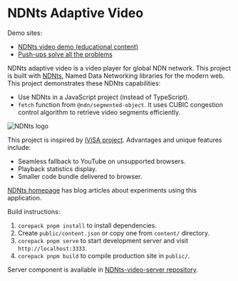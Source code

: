 # NDNts Adaptive Video

Demo sites:

* [NDNts video demo (educational content)](https://ndnts-video.ndn.today/)
* [Push-ups solve all the problems](https://pushups.ndn.today/)

NDNts adaptive video is a video player for global NDN network.
This project is built with [NDNts](https://yoursunny.com/p/NDNts/), Named Data Networking libraries for the modern web.
This project demonstrates these NDNts capabilities:

* Use NDNts in a JavaScript project (instead of TypeScript).
* `fetch` function from `@ndn/segmented-object`.
  It uses CUBIC congestion control algorithm to retrieve video segments efficiently.

![NDNts logo](https://cdn.jsdelivr.net/gh/yoursunny/NDNts@2a598274eaf929c6ab6848b1fee8e998e993a0b4/docs/logo.svg)

This project is inspired by [iViSA project](https://github.com/chavoosh/ndn-video-frontend).
Advantages and unique features include:

* Seamless fallback to YouTube on unsupported browsers.
* Playback statistics display.
* Smaller code bundle delivered to browser.

[NDNts homepage](https://yoursunny.com/p/NDNts/) has blog articles about experiments using this application.

Build instructions:

1. `corepack pnpm install` to install dependencies.
2. Create `public/content.json` or copy one from `content/` directory.
3. `corepack pnpm serve` to start development server and visit `http://localhost:3333`.
4. `corepack pnpm build` to compile production site in `public/`.

Server component is available in [NDNts-video-server repository](https://github.com/yoursunny/NDNts-video-server).
